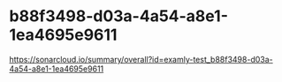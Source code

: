 # b88f3498-d03a-4a54-a8e1-1ea4695e9611
https://sonarcloud.io/summary/overall?id=examly-test_b88f3498-d03a-4a54-a8e1-1ea4695e9611
